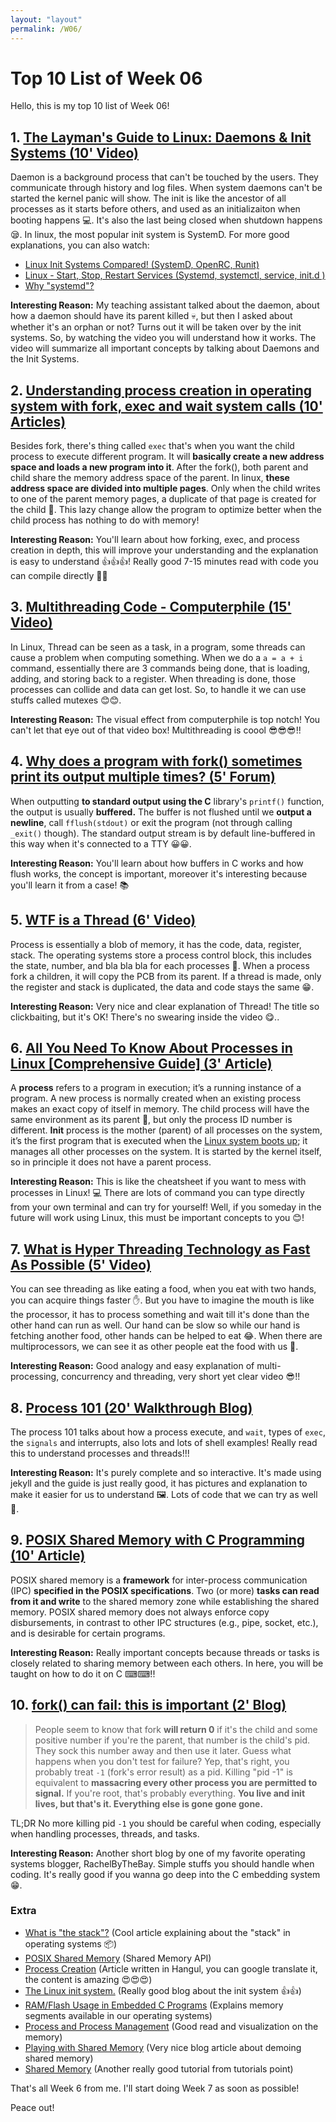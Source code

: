 ```yaml
---
layout: "layout"
permalink: /W06/
---
```


# Top 10 List of Week 06

Hello, this is my top 10 list of Week 06!

## 1. [The Layman's Guide to Linux: Daemons & Init Systems (10' Video)](https://www.youtube.com/watch?v=ydg9KZCCPE0)

Daemon is a background process that can't be touched by the users. They communicate through history and log files. When system daemons can't be started the kernel panic will show. The init is like the ancestor of all processes as it starts before others, and used as an initializaiton when booting happens 💻. It's also the last being closed when shutdown happens 😪. In linux, the most popular init system is SystemD. For more good explanations, you can also watch:

- [Linux Init Systems Compared! (SystemD, OpenRC, Runit)](https://www.youtube.com/watch?v=k1Wh8sWR8v0)
- [Linux - Start, Stop, Restart Services (Systemd, systemctl, service, init.d )](https://www.youtube.com/watch?v=8JqxRLHGalI)
- [Why "systemd"?](https://www.youtube.com/watch?v=KftuGM_ylKg)

**Interesting Reason:** My teaching assistant talked about the daemon, about how a daemon should have its parent killed 💀, but then I asked about whether it's an orphan or not? Turns out it will be taken over by the init systems. So, by watching the video you will understand how it works. The video will summarize all important concepts by talking about Daemons and the Init Systems.

## 2. [Understanding process creation in operating system with fork, exec and wait system calls (10' Articles)](http://shivammitra.com/operating%20system/fork-exec-wait-in-operating-system/)

Besides fork, there's thing called `exec` that's when you want the child process to execute different program. It will **basically create a new address space and loads a new program into it**. After the fork(), both parent and child share the memory address space of the parent. In linux, **these address space are divided into multiple pages**. Only when the child writes to one of the parent memory pages, a duplicate of that page is created for the child 🤡. This lazy change allow the program to optimize better when the child process has nothing to do with memory!

**Interesting Reason:** You'll learn about how forking, exec, and process creation in depth, this will improve your understanding and the explanation is easy to understand 👍👍👍! Really good 7-15 minutes read with code you can compile directly 🌠🌠

## 3. [Multithreading Code - Computerphile (15' Video)](https://www.youtube.com/watch?v=7ENFeb-J75k)

In Linux, Thread can be seen as a task, in a program, some threads can cause a problem when computing something. When we do a `a = a + i` command, essentially there are 3 commands being done, that is loading, adding, and storing back to a register. When threading is done, those processes can collide and data can get lost. So, to handle it we can use stuffs called mutexes 😊😊.

**Interesting Reason:** The visual effect from computerphile is top notch! You can't let that eye out of that video box! Multithreading is coool 😎😎😎!!

## 4. [Why does a program with fork() sometimes print its output multiple times? (5' Forum)](https://unix.stackexchange.com/questions/447898/why-does-a-program-with-fork-sometimes-print-its-output-multiple-times)

When outputting **to standard output using the C** library's `printf()` function, the output is usually **buffered.** The buffer is not flushed until we **output a newline**, call `fflush(stdout)` or exit the program (not through calling `_exit()` though). The standard output stream is by default line-buffered in this way when it's connected to a TTY 😀😀.

**Interesting Reason:** You'll learn about how buffers in C works and how flush works, the concept is important, moreover it's interesting because you'll learn it from a case! 📚

## 5. [WTF is a Thread (6' Video)](https://www.youtube.com/watch?v=WYW_zRF-y-I)

Process is essentially a blob of memory, it has the code, data, register, stack. The operating systems store a process control block, this includes the state, number, and bla bla bla for each processes 🍴. When a process fork a children, it will copy the PCB from its parent. If a thread is made, only the register and stack is duplicated, the data and code stays the same 😁.

**Interesting Reason:** Very nice and clear explanation of Thread! The title so clickbaiting, but it's OK! There's no swearing inside the video 😋..

## 6. [All You Need To Know About Processes in Linux [Comprehensive Guide] (3' Article)](https://www.tecmint.com/linux-process-management/)

A **process** refers to a program in execution; it’s a running instance of a program. A new process is normally created when an existing process makes an exact copy of itself in memory. The child process will have the same environment as its parent 🤼, but only the process ID number is different. **Init** process is the mother (parent) of all processes on the system, it’s the first program that is executed when the [Linux system boots up](https://www.tecmint.com/linux-boot-process/); it manages all other processes on the system. It is started by the kernel itself, so in principle it does not have a parent process.

**Interesting Reason:** This is like the cheatsheet if you want to mess with processes in Linux! 💻 There are lots of command you can type directly from your own terminal and can try for yourself! Well, if you someday in the future will work using Linux, this must be important concepts to you 😊!

## 7. [What is Hyper Threading Technology as Fast As Possible (5' Video)](https://www.youtube.com/watch?v=wnS50lJicXc)

You can see threading as like eating a food, when you eat with two hands, you can acquire things faster ✋. But you have to imagine the mouth is like the processor, it has to process something and wait till it's done than the other hand can run as well. Our hand can be slow so while our hand is fetching another food, other hands can be helped to eat 😂. When there are multiprocessors, we can see it as other people eat the food with us 🍎.

**Interesting Reason:** Good analogy and easy explanation of multi-processing, concurrency and threading, very short yet clear video 😎!!

## 8. [Process 101 (20' Walkthrough Blog)](https://calvinkam.github.io/csci3150-process/index.html)

The process 101 talks about how a process execute, and `wait`, types of `exec`, the `signals` and interrupts, also lots and lots of shell examples! Really read this to understand processes and threads!!!

**Interesting Reason:** It's purely complete and so interactive. It's made using jekyll and the guide is just really good, it has pictures and explanation to make it easier for us to understand 🖼. Lots of code that we can try as well 🧠.

## 9. [POSIX Shared Memory with C Programming (10' Article)](https://linuxhint.com/posix-shared-memory-c-programming/)

POSIX shared memory is a **framework** for inter-process communication (IPC) **specified in the POSIX specifications**. Two (or more) **tasks can read from it and write** to the shared memory zone while establishing the shared memory. POSIX shared memory does not always enforce copy disbursements, in contrast to other IPC structures (e.g., pipe, socket, etc.), and is desirable for certain programs.

**Interesting Reason:** Really important concepts because threads or tasks is closely related to sharing memory between each others. In here, you will be taught on how to do it on C ⌨⌨!!

## 10. [fork() can fail: this is important (2' Blog)](https://rachelbythebay.com/w/2014/08/19/fork/)

> People seem to know that fork **will return 0** if it's the child and some positive number if you're the parent, that number is the child's pid. They sock this number away and then use it later. Guess what happens when you don't test for failure? Yep, that's right, you probably treat `-1` (fork's error result) as a pid. Killing "pid -1" is equivalent to **massacring every other process you are permitted to signal.** If you're root, that's probably everything. **You live and init lives, but that's it. Everything else is gone gone gone.**

TL;DR No more killing pid `-1` you should be careful when coding, especially when handling processes, threads, and tasks.

**Interesting Reason:** Another short blog by one of my favorite operating systems blogger, RachelByTheBay. Simple stuffs you should handle when coding. It's really good if you wanna go deep into the C embedding system 😁.

### Extra

- [What is "the stack"?](http://jvns.ca/blog/2016/02/27/a-few-notes-on-the-stack/) (Cool article explaining about the "stack" in operating systems 📦)
- [POSIX Shared Memory](https://fedemengo.github.io/blog/2018/02/POSIX-shm.html) (Shared Memory API)
- [Process Creation](https://mug896.github.io/bash-shell/commands.html) (Article written in Hangul, you can google translate it, the content is amazing 😍😍😍)
- [The Linux init system.](http://pminkov.github.io/blog/the-linux-init-system.html) (Really good blog about the init system 👍👍)
- [RAM/Flash Usage in Embedded C Programs](https://blog.stratifylabs.co/device/2013-10-18-RAM-Flash-Usage-in-Embedded-C-Programs/) (Explains memory segments available in our operating systems)
- [Process and Process Management](https://applied-programming.github.io/Operating-Systems-Notes/2-Process-Management/) (Good read and visualization on the memory)
- [Playing with Shared Memory](https://www.deepanseeralan.com/tech/playing-with-shared-memory/) (Very nice blog article about demoing shared memory)
- [Shared Memory](https://www.tutorialspoint.com/inter_process_communication/inter_process_communication_shared_memory.htm) (Another really good tutorial from tutorials point)

That's all Week 6 from me. I'll start doing Week 7 as soon as possible!

Peace out!
